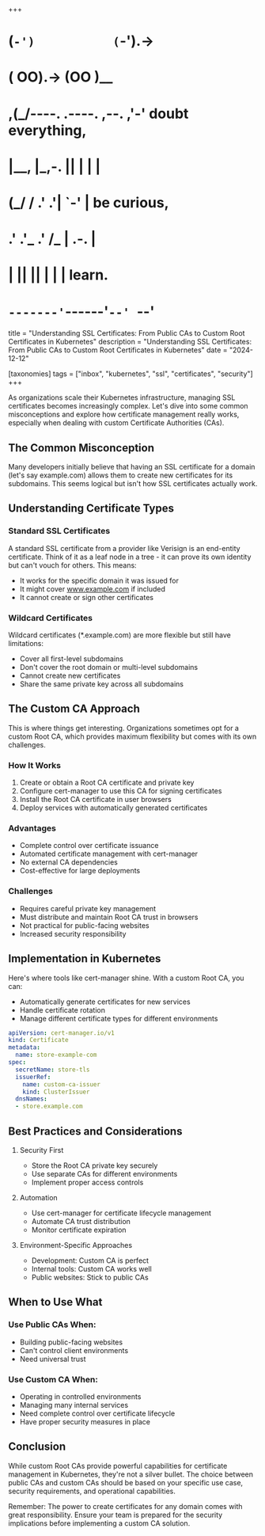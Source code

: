 +++
#   (`-')           (`-').->
#   ( OO).->        (OO )__
# ,(_/----. .----. ,--. ,'-' doubt everything,
# |__,    |\_,-.  ||  | |  |
#  (_/   /    .' .'|  `-'  | be curious,
#  .'  .'_  .'  /_ |  .-.  |
# |       ||      ||  | |  | learn.
# `-------'`------'`--' `--'

title = "Understanding SSL Certificates: From Public CAs to Custom Root Certificates in Kubernetes"
description = "Understanding SSL Certificates: From Public CAs to Custom Root Certificates in Kubernetes"
date = "2024-12-12"

[taxonomies]
tags = ["inbox", "kubernetes", "ssl", "certificates", "security"]
+++

As organizations scale their Kubernetes infrastructure, managing SSL certificates becomes increasingly complex. Let's dive into some common misconceptions and explore how certificate management really works, especially when dealing with custom Certificate Authorities (CAs).

## The Common Misconception

Many developers initially believe that having an SSL certificate for a domain (let's say example.com) allows them to create new certificates for its subdomains. This seems logical but isn't how SSL certificates actually work.

## Understanding Certificate Types

### Standard SSL Certificates
A standard SSL certificate from a provider like Verisign is an end-entity certificate. Think of it as a leaf node in a tree - it can prove its own identity but can't vouch for others. This means:
- It works for the specific domain it was issued for
- It might cover www.example.com if included
- It cannot create or sign other certificates

### Wildcard Certificates
Wildcard certificates (*.example.com) are more flexible but still have limitations:
- Cover all first-level subdomains
- Don't cover the root domain or multi-level subdomains
- Cannot create new certificates
- Share the same private key across all subdomains

## The Custom CA Approach

This is where things get interesting. Organizations sometimes opt for a custom Root CA, which provides maximum flexibility but comes with its own challenges.

### How It Works
1. Create or obtain a Root CA certificate and private key
2. Configure cert-manager to use this CA for signing certificates
3. Install the Root CA certificate in user browsers
4. Deploy services with automatically generated certificates

### Advantages
- Complete control over certificate issuance
- Automated certificate management with cert-manager
- No external CA dependencies
- Cost-effective for large deployments

### Challenges
- Requires careful private key management
- Must distribute and maintain Root CA trust in browsers
- Not practical for public-facing websites
- Increased security responsibility

## Implementation in Kubernetes

Here's where tools like cert-manager shine. With a custom Root CA, you can:
- Automatically generate certificates for new services
- Handle certificate rotation
- Manage different certificate types for different environments

```yaml
apiVersion: cert-manager.io/v1
kind: Certificate
metadata:
  name: store-example-com
spec:
  secretName: store-tls
  issuerRef:
    name: custom-ca-issuer
    kind: ClusterIssuer
  dnsNames:
  - store.example.com
```

## Best Practices and Considerations

1. Security First
    - Store the Root CA private key securely
    - Use separate CAs for different environments
    - Implement proper access controls

2. Automation
    - Use cert-manager for certificate lifecycle management
    - Automate CA trust distribution
    - Monitor certificate expiration

3. Environment-Specific Approaches
    - Development: Custom CA is perfect
    - Internal tools: Custom CA works well
    - Public websites: Stick to public CAs

## When to Use What

### Use Public CAs When:
- Building public-facing websites
- Can't control client environments
- Need universal trust

### Use Custom CA When:
- Operating in controlled environments
- Managing many internal services
- Need complete control over certificate lifecycle
- Have proper security measures in place

## Conclusion

While custom Root CAs provide powerful capabilities for certificate management in Kubernetes, they're not a silver bullet. The choice between public CAs and custom CAs should be based on your specific use case, security requirements, and operational capabilities.

Remember: The power to create certificates for any domain comes with great responsibility. Ensure your team is prepared for the security implications before implementing a custom CA solution.
